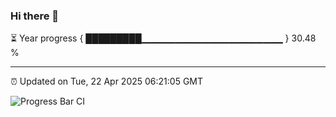 ### Hi there 👋

⏳ Year progress { █████████▁▁▁▁▁▁▁▁▁▁▁▁▁▁▁▁▁▁▁▁▁ } 30.48 %

---

⏰ Updated on Tue, 22 Apr 2025 06:21:05 GMT

![Progress Bar CI](https://github.com/liununu/liununu/workflows/Progress%20Bar%20CI/badge.svg)

